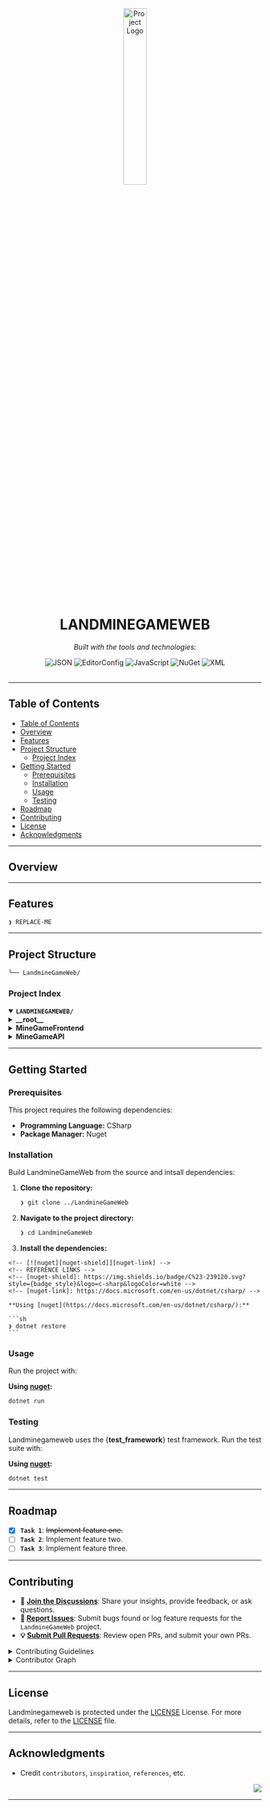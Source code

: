 <div id="top">

<!-- HEADER STYLE: CLASSIC -->
<div align="center">

<img src="LLM" width="30%" style="position: relative; top: 0; right: 0;" alt="Project Logo"/>

# LANDMINEGAMEWEB

<em></em>

<!-- BADGES -->
<!-- local repository, no metadata badges. -->

<em>Built with the tools and technologies:</em>

<img src="https://img.shields.io/badge/JSON-000000.svg?style=default&logo=JSON&logoColor=white" alt="JSON">
<img src="https://img.shields.io/badge/EditorConfig-FEFEFE.svg?style=default&logo=EditorConfig&logoColor=black" alt="EditorConfig">
<img src="https://img.shields.io/badge/JavaScript-F7DF1E.svg?style=default&logo=JavaScript&logoColor=black" alt="JavaScript">
<img src="https://img.shields.io/badge/NuGet-004880.svg?style=default&logo=NuGet&logoColor=white" alt="NuGet">
<img src="https://img.shields.io/badge/XML-005FAD.svg?style=default&logo=XML&logoColor=white" alt="XML">

</div>
<br>

---

## Table of Contents

- [Table of Contents](#table-of-contents)
- [Overview](#overview)
- [Features](#features)
- [Project Structure](#project-structure)
    - [Project Index](#project-index)
- [Getting Started](#getting-started)
    - [Prerequisites](#prerequisites)
    - [Installation](#installation)
    - [Usage](#usage)
    - [Testing](#testing)
- [Roadmap](#roadmap)
- [Contributing](#contributing)
- [License](#license)
- [Acknowledgments](#acknowledgments)

---

## Overview



---

## Features

<code>❯ REPLACE-ME</code>

---

## Project Structure

```sh
└── LandmineGameWeb/
```

### Project Index

<details open>
	<summary><b><code>LANDMINEGAMEWEB/</code></b></summary>
	<!-- __root__ Submodule -->
	<details>
		<summary><b>__root__</b></summary>
		<blockquote>
			<div class='directory-path' style='padding: 8px 0; color: #666;'>
				<code><b>⦿ __root__</b></code>
			<table style='width: 100%; border-collapse: collapse;'>
			<thead>
				<tr style='background-color: #f8f9fa;'>
					<th style='width: 30%; text-align: left; padding: 8px;'>File Name</th>
					<th style='text-align: left; padding: 8px;'>Summary</th>
				</tr>
			</thead>
				<tr style='border-bottom: 1px solid #eee;'>
					<td style='padding: 8px;'><b><a href='/home/runner/work/readmeai-runner-api/readmeai-runner-api/LandmineGameWeb/blob/master/LICENSE.txt'>LICENSE.txt</a></b></td>
					<td style='padding: 8px;'>Code>❯ REPLACE-ME</code></td>
				</tr>
			</table>
		</blockquote>
	</details>
	<!-- MineGameFrontend Submodule -->
	<details>
		<summary><b>MineGameFrontend</b></summary>
		<blockquote>
			<div class='directory-path' style='padding: 8px 0; color: #666;'>
				<code><b>⦿ MineGameFrontend</b></code>
			<table style='width: 100%; border-collapse: collapse;'>
			<thead>
				<tr style='background-color: #f8f9fa;'>
					<th style='width: 30%; text-align: left; padding: 8px;'>File Name</th>
					<th style='text-align: left; padding: 8px;'>Summary</th>
				</tr>
			</thead>
				<tr style='border-bottom: 1px solid #eee;'>
					<td style='padding: 8px;'><b><a href='/home/runner/work/readmeai-runner-api/readmeai-runner-api/LandmineGameWeb/blob/master/MineGameFrontend/boardDisplay.js'>boardDisplay.js</a></b></td>
					<td style='padding: 8px;'>Code>❯ REPLACE-ME</code></td>
				</tr>
				<tr style='border-bottom: 1px solid #eee;'>
					<td style='padding: 8px;'><b><a href='/home/runner/work/readmeai-runner-api/readmeai-runner-api/LandmineGameWeb/blob/master/MineGameFrontend/landmineGame.js'>landmineGame.js</a></b></td>
					<td style='padding: 8px;'>Code>❯ REPLACE-ME</code></td>
				</tr>
				<tr style='border-bottom: 1px solid #eee;'>
					<td style='padding: 8px;'><b><a href='/home/runner/work/readmeai-runner-api/readmeai-runner-api/LandmineGameWeb/blob/master/MineGameFrontend/landmineGameWebpage.html'>landmineGameWebpage.html</a></b></td>
					<td style='padding: 8px;'>Code>❯ REPLACE-ME</code></td>
				</tr>
			</table>
		</blockquote>
	</details>
	<!-- MineGameAPI Submodule -->
	<details>
		<summary><b>MineGameAPI</b></summary>
		<blockquote>
			<div class='directory-path' style='padding: 8px 0; color: #666;'>
				<code><b>⦿ MineGameAPI</b></code>
			<table style='width: 100%; border-collapse: collapse;'>
			<thead>
				<tr style='background-color: #f8f9fa;'>
					<th style='width: 30%; text-align: left; padding: 8px;'>File Name</th>
					<th style='text-align: left; padding: 8px;'>Summary</th>
				</tr>
			</thead>
				<tr style='border-bottom: 1px solid #eee;'>
					<td style='padding: 8px;'><b><a href='/home/runner/work/readmeai-runner-api/readmeai-runner-api/LandmineGameWeb/blob/master/MineGameAPI/MineGameAPI.sln'>MineGameAPI.sln</a></b></td>
					<td style='padding: 8px;'>Code>❯ REPLACE-ME</code></td>
				</tr>
			</table>
			<!-- Test Submodule -->
			<details>
				<summary><b>Test</b></summary>
				<blockquote>
					<div class='directory-path' style='padding: 8px 0; color: #666;'>
						<code><b>⦿ MineGameAPI.Test</b></code>
					<table style='width: 100%; border-collapse: collapse;'>
					<thead>
						<tr style='background-color: #f8f9fa;'>
							<th style='width: 30%; text-align: left; padding: 8px;'>File Name</th>
							<th style='text-align: left; padding: 8px;'>Summary</th>
						</tr>
					</thead>
						<tr style='border-bottom: 1px solid #eee;'>
							<td style='padding: 8px;'><b><a href='/home/runner/work/readmeai-runner-api/readmeai-runner-api/LandmineGameWeb/blob/master/MineGameAPI/Test/RandomGeneratorTests.cs'>RandomGeneratorTests.cs</a></b></td>
							<td style='padding: 8px;'>Code>❯ REPLACE-ME</code></td>
						</tr>
						<tr style='border-bottom: 1px solid #eee;'>
							<td style='padding: 8px;'><b><a href='/home/runner/work/readmeai-runner-api/readmeai-runner-api/LandmineGameWeb/blob/master/MineGameAPI/Test/BoardTests.cs'>BoardTests.cs</a></b></td>
							<td style='padding: 8px;'>Code>❯ REPLACE-ME</code></td>
						</tr>
						<tr style='border-bottom: 1px solid #eee;'>
							<td style='padding: 8px;'><b><a href='/home/runner/work/readmeai-runner-api/readmeai-runner-api/LandmineGameWeb/blob/master/MineGameAPI/Test/GlobalUsings.cs'>GlobalUsings.cs</a></b></td>
							<td style='padding: 8px;'>Code>❯ REPLACE-ME</code></td>
						</tr>
						<tr style='border-bottom: 1px solid #eee;'>
							<td style='padding: 8px;'><b><a href='/home/runner/work/readmeai-runner-api/readmeai-runner-api/LandmineGameWeb/blob/master/MineGameAPI/Test/Test.csproj'>Test.csproj</a></b></td>
							<td style='padding: 8px;'>Code>❯ REPLACE-ME</code></td>
						</tr>
						<tr style='border-bottom: 1px solid #eee;'>
							<td style='padding: 8px;'><b><a href='/home/runner/work/readmeai-runner-api/readmeai-runner-api/LandmineGameWeb/blob/master/MineGameAPI/Test/PlayerTests.cs'>PlayerTests.cs</a></b></td>
							<td style='padding: 8px;'>Code>❯ REPLACE-ME</code></td>
						</tr>
						<tr style='border-bottom: 1px solid #eee;'>
							<td style='padding: 8px;'><b><a href='/home/runner/work/readmeai-runner-api/readmeai-runner-api/LandmineGameWeb/blob/master/MineGameAPI/Test/LandmineGameTests.cs'>LandmineGameTests.cs</a></b></td>
							<td style='padding: 8px;'>Code>❯ REPLACE-ME</code></td>
						</tr>
					</table>
					<!-- Source Submodule -->
					<details>
						<summary><b>Source</b></summary>
						<blockquote>
							<div class='directory-path' style='padding: 8px 0; color: #666;'>
								<code><b>⦿ MineGameAPI.Test.Source</b></code>
							<table style='width: 100%; border-collapse: collapse;'>
							<thead>
								<tr style='background-color: #f8f9fa;'>
									<th style='width: 30%; text-align: left; padding: 8px;'>File Name</th>
									<th style='text-align: left; padding: 8px;'>Summary</th>
								</tr>
							</thead>
								<tr style='border-bottom: 1px solid #eee;'>
									<td style='padding: 8px;'><b><a href='/home/runner/work/readmeai-runner-api/readmeai-runner-api/LandmineGameWeb/blob/master/MineGameAPI/Test/Source/LandmineGame.cs'>LandmineGame.cs</a></b></td>
									<td style='padding: 8px;'>Code>❯ REPLACE-ME</code></td>
								</tr>
								<tr style='border-bottom: 1px solid #eee;'>
									<td style='padding: 8px;'><b><a href='/home/runner/work/readmeai-runner-api/readmeai-runner-api/LandmineGameWeb/blob/master/MineGameAPI/Test/Source/Board.cs'>Board.cs</a></b></td>
									<td style='padding: 8px;'>Code>❯ REPLACE-ME</code></td>
								</tr>
								<tr style='border-bottom: 1px solid #eee;'>
									<td style='padding: 8px;'><b><a href='/home/runner/work/readmeai-runner-api/readmeai-runner-api/LandmineGameWeb/blob/master/MineGameAPI/Test/Source/Player.cs'>Player.cs</a></b></td>
									<td style='padding: 8px;'>Code>❯ REPLACE-ME</code></td>
								</tr>
								<tr style='border-bottom: 1px solid #eee;'>
									<td style='padding: 8px;'><b><a href='/home/runner/work/readmeai-runner-api/readmeai-runner-api/LandmineGameWeb/blob/master/MineGameAPI/Test/Source/RandomGenerator.cs'>RandomGenerator.cs</a></b></td>
									<td style='padding: 8px;'>Code>❯ REPLACE-ME</code></td>
								</tr>
							</table>
						</blockquote>
					</details>
					<!-- obj Submodule -->
					<details>
						<summary><b>obj</b></summary>
						<blockquote>
							<div class='directory-path' style='padding: 8px 0; color: #666;'>
								<code><b>⦿ MineGameAPI.Test.obj</b></code>
							<table style='width: 100%; border-collapse: collapse;'>
							<thead>
								<tr style='background-color: #f8f9fa;'>
									<th style='width: 30%; text-align: left; padding: 8px;'>File Name</th>
									<th style='text-align: left; padding: 8px;'>Summary</th>
								</tr>
							</thead>
								<tr style='border-bottom: 1px solid #eee;'>
									<td style='padding: 8px;'><b><a href='/home/runner/work/readmeai-runner-api/readmeai-runner-api/LandmineGameWeb/blob/master/MineGameAPI/Test/obj/Test.csproj.nuget.g.targets'>Test.csproj.nuget.g.targets</a></b></td>
									<td style='padding: 8px;'>Code>❯ REPLACE-ME</code></td>
								</tr>
								<tr style='border-bottom: 1px solid #eee;'>
									<td style='padding: 8px;'><b><a href='/home/runner/work/readmeai-runner-api/readmeai-runner-api/LandmineGameWeb/blob/master/MineGameAPI/Test/obj/Testing.csproj.nuget.g.targets'>Testing.csproj.nuget.g.targets</a></b></td>
									<td style='padding: 8px;'>Code>❯ REPLACE-ME</code></td>
								</tr>
								<tr style='border-bottom: 1px solid #eee;'>
									<td style='padding: 8px;'><b><a href='/home/runner/work/readmeai-runner-api/readmeai-runner-api/LandmineGameWeb/blob/master/MineGameAPI/Test/obj/project.assets.json'>project.assets.json</a></b></td>
									<td style='padding: 8px;'>Code>❯ REPLACE-ME</code></td>
								</tr>
								<tr style='border-bottom: 1px solid #eee;'>
									<td style='padding: 8px;'><b><a href='/home/runner/work/readmeai-runner-api/readmeai-runner-api/LandmineGameWeb/blob/master/MineGameAPI/Test/obj/Testing.csproj.nuget.g.props'>Testing.csproj.nuget.g.props</a></b></td>
									<td style='padding: 8px;'>Code>❯ REPLACE-ME</code></td>
								</tr>
								<tr style='border-bottom: 1px solid #eee;'>
									<td style='padding: 8px;'><b><a href='/home/runner/work/readmeai-runner-api/readmeai-runner-api/LandmineGameWeb/blob/master/MineGameAPI/Test/obj/Testing.csproj.nuget.dgspec.json'>Testing.csproj.nuget.dgspec.json</a></b></td>
									<td style='padding: 8px;'>Code>❯ REPLACE-ME</code></td>
								</tr>
								<tr style='border-bottom: 1px solid #eee;'>
									<td style='padding: 8px;'><b><a href='/home/runner/work/readmeai-runner-api/readmeai-runner-api/LandmineGameWeb/blob/master/MineGameAPI/Test/obj/Test.csproj.nuget.dgspec.json'>Test.csproj.nuget.dgspec.json</a></b></td>
									<td style='padding: 8px;'>Code>❯ REPLACE-ME</code></td>
								</tr>
								<tr style='border-bottom: 1px solid #eee;'>
									<td style='padding: 8px;'><b><a href='/home/runner/work/readmeai-runner-api/readmeai-runner-api/LandmineGameWeb/blob/master/MineGameAPI/Test/obj/Test.csproj.nuget.g.props'>Test.csproj.nuget.g.props</a></b></td>
									<td style='padding: 8px;'>Code>❯ REPLACE-ME</code></td>
								</tr>
							</table>
							<!-- Debug Submodule -->
							<details>
								<summary><b>Debug</b></summary>
								<blockquote>
									<div class='directory-path' style='padding: 8px 0; color: #666;'>
										<code><b>⦿ MineGameAPI.Test.obj.Debug</b></code>
									<!-- net8.0 Submodule -->
									<details>
										<summary><b>net8.0</b></summary>
										<blockquote>
											<div class='directory-path' style='padding: 8px 0; color: #666;'>
												<code><b>⦿ MineGameAPI.Test.obj.Debug.net8.0</b></code>
											<table style='width: 100%; border-collapse: collapse;'>
											<thead>
												<tr style='background-color: #f8f9fa;'>
													<th style='width: 30%; text-align: left; padding: 8px;'>File Name</th>
													<th style='text-align: left; padding: 8px;'>Summary</th>
												</tr>
											</thead>
												<tr style='border-bottom: 1px solid #eee;'>
													<td style='padding: 8px;'><b><a href='/home/runner/work/readmeai-runner-api/readmeai-runner-api/LandmineGameWeb/blob/master/MineGameAPI/Test/obj/Debug/net8.0/Testing.GlobalUsings.g.cs'>Testing.GlobalUsings.g.cs</a></b></td>
													<td style='padding: 8px;'>Code>❯ REPLACE-ME</code></td>
												</tr>
												<tr style='border-bottom: 1px solid #eee;'>
													<td style='padding: 8px;'><b><a href='/home/runner/work/readmeai-runner-api/readmeai-runner-api/LandmineGameWeb/blob/master/MineGameAPI/Test/obj/Debug/net8.0/Testing.csproj.FileListAbsolute.txt'>Testing.csproj.FileListAbsolute.txt</a></b></td>
													<td style='padding: 8px;'>Code>❯ REPLACE-ME</code></td>
												</tr>
												<tr style='border-bottom: 1px solid #eee;'>
													<td style='padding: 8px;'><b><a href='/home/runner/work/readmeai-runner-api/readmeai-runner-api/LandmineGameWeb/blob/master/MineGameAPI/Test/obj/Debug/net8.0/Testing.csproj.CopyComplete'>Testing.csproj.CopyComplete</a></b></td>
													<td style='padding: 8px;'>Code>❯ REPLACE-ME</code></td>
												</tr>
												<tr style='border-bottom: 1px solid #eee;'>
													<td style='padding: 8px;'><b><a href='/home/runner/work/readmeai-runner-api/readmeai-runner-api/LandmineGameWeb/blob/master/MineGameAPI/Test/obj/Debug/net8.0/Testing.csproj.BuildWithSkipAnalyzers'>Testing.csproj.BuildWithSkipAnalyzers</a></b></td>
													<td style='padding: 8px;'>Code>❯ REPLACE-ME</code></td>
												</tr>
												<tr style='border-bottom: 1px solid #eee;'>
													<td style='padding: 8px;'><b><a href='/home/runner/work/readmeai-runner-api/readmeai-runner-api/LandmineGameWeb/blob/master/MineGameAPI/Test/obj/Debug/net8.0/Test.AssemblyInfo.cs'>Test.AssemblyInfo.cs</a></b></td>
													<td style='padding: 8px;'>Code>❯ REPLACE-ME</code></td>
												</tr>
												<tr style='border-bottom: 1px solid #eee;'>
													<td style='padding: 8px;'><b><a href='/home/runner/work/readmeai-runner-api/readmeai-runner-api/LandmineGameWeb/blob/master/MineGameAPI/Test/obj/Debug/net8.0/Testing.AssemblyInfo.cs'>Testing.AssemblyInfo.cs</a></b></td>
													<td style='padding: 8px;'>Code>❯ REPLACE-ME</code></td>
												</tr>
												<tr style='border-bottom: 1px solid #eee;'>
													<td style='padding: 8px;'><b><a href='/home/runner/work/readmeai-runner-api/readmeai-runner-api/LandmineGameWeb/blob/master/MineGameAPI/Test/obj/Debug/net8.0/Test.csproj.FileListAbsolute.txt'>Test.csproj.FileListAbsolute.txt</a></b></td>
													<td style='padding: 8px;'>Code>❯ REPLACE-ME</code></td>
												</tr>
												<tr style='border-bottom: 1px solid #eee;'>
													<td style='padding: 8px;'><b><a href='/home/runner/work/readmeai-runner-api/readmeai-runner-api/LandmineGameWeb/blob/master/MineGameAPI/Test/obj/Debug/net8.0/Test.csproj.CopyComplete'>Test.csproj.CopyComplete</a></b></td>
													<td style='padding: 8px;'>Code>❯ REPLACE-ME</code></td>
												</tr>
												<tr style='border-bottom: 1px solid #eee;'>
													<td style='padding: 8px;'><b><a href='/home/runner/work/readmeai-runner-api/readmeai-runner-api/LandmineGameWeb/blob/master/MineGameAPI/Test/obj/Debug/net8.0/Test.GlobalUsings.g.cs'>Test.GlobalUsings.g.cs</a></b></td>
													<td style='padding: 8px;'>Code>❯ REPLACE-ME</code></td>
												</tr>
												<tr style='border-bottom: 1px solid #eee;'>
													<td style='padding: 8px;'><b><a href='/home/runner/work/readmeai-runner-api/readmeai-runner-api/LandmineGameWeb/blob/master/MineGameAPI/Test/obj/Debug/net8.0/Testing.pdb'>Testing.pdb</a></b></td>
													<td style='padding: 8px;'>Code>❯ REPLACE-ME</code></td>
												</tr>
												<tr style='border-bottom: 1px solid #eee;'>
													<td style='padding: 8px;'><b><a href='/home/runner/work/readmeai-runner-api/readmeai-runner-api/LandmineGameWeb/blob/master/MineGameAPI/Test/obj/Debug/net8.0/Test.csproj.BuildWithSkipAnalyzers'>Test.csproj.BuildWithSkipAnalyzers</a></b></td>
													<td style='padding: 8px;'>Code>❯ REPLACE-ME</code></td>
												</tr>
												<tr style='border-bottom: 1px solid #eee;'>
													<td style='padding: 8px;'><b><a href='/home/runner/work/readmeai-runner-api/readmeai-runner-api/LandmineGameWeb/blob/master/MineGameAPI/Test/obj/Debug/net8.0/Test.GeneratedMSBuildEditorConfig.editorconfig'>Test.GeneratedMSBuildEditorConfig.editorconfig</a></b></td>
													<td style='padding: 8px;'>Code>❯ REPLACE-ME</code></td>
												</tr>
												<tr style='border-bottom: 1px solid #eee;'>
													<td style='padding: 8px;'><b><a href='/home/runner/work/readmeai-runner-api/readmeai-runner-api/LandmineGameWeb/blob/master/MineGameAPI/Test/obj/Debug/net8.0/.NETCoreApp,Version=v8.0.AssemblyAttributes.cs'>.NETCoreApp,Version=v8.0.AssemblyAttributes.cs</a></b></td>
													<td style='padding: 8px;'>Code>❯ REPLACE-ME</code></td>
												</tr>
												<tr style='border-bottom: 1px solid #eee;'>
													<td style='padding: 8px;'><b><a href='/home/runner/work/readmeai-runner-api/readmeai-runner-api/LandmineGameWeb/blob/master/MineGameAPI/Test/obj/Debug/net8.0/Test.pdb'>Test.pdb</a></b></td>
													<td style='padding: 8px;'>Code>❯ REPLACE-ME</code></td>
												</tr>
												<tr style='border-bottom: 1px solid #eee;'>
													<td style='padding: 8px;'><b><a href='/home/runner/work/readmeai-runner-api/readmeai-runner-api/LandmineGameWeb/blob/master/MineGameAPI/Test/obj/Debug/net8.0/Testing.GeneratedMSBuildEditorConfig.editorconfig'>Testing.GeneratedMSBuildEditorConfig.editorconfig</a></b></td>
													<td style='padding: 8px;'>Code>❯ REPLACE-ME</code></td>
												</tr>
											</table>
										</blockquote>
									</details>
								</blockquote>
							</details>
						</blockquote>
					</details>
					<!-- bin Submodule -->
					<details>
						<summary><b>bin</b></summary>
						<blockquote>
							<div class='directory-path' style='padding: 8px 0; color: #666;'>
								<code><b>⦿ MineGameAPI.Test.bin</b></code>
							<!-- Debug Submodule -->
							<details>
								<summary><b>Debug</b></summary>
								<blockquote>
									<div class='directory-path' style='padding: 8px 0; color: #666;'>
										<code><b>⦿ MineGameAPI.Test.bin.Debug</b></code>
									<!-- net8.0 Submodule -->
									<details>
										<summary><b>net8.0</b></summary>
										<blockquote>
											<div class='directory-path' style='padding: 8px 0; color: #666;'>
												<code><b>⦿ MineGameAPI.Test.bin.Debug.net8.0</b></code>
											<table style='width: 100%; border-collapse: collapse;'>
											<thead>
												<tr style='background-color: #f8f9fa;'>
													<th style='width: 30%; text-align: left; padding: 8px;'>File Name</th>
													<th style='text-align: left; padding: 8px;'>Summary</th>
												</tr>
											</thead>
												<tr style='border-bottom: 1px solid #eee;'>
													<td style='padding: 8px;'><b><a href='/home/runner/work/readmeai-runner-api/readmeai-runner-api/LandmineGameWeb/blob/master/MineGameAPI/Test/bin/Debug/net8.0/Testing.deps.json'>Testing.deps.json</a></b></td>
													<td style='padding: 8px;'>Code>❯ REPLACE-ME</code></td>
												</tr>
												<tr style='border-bottom: 1px solid #eee;'>
													<td style='padding: 8px;'><b><a href='/home/runner/work/readmeai-runner-api/readmeai-runner-api/LandmineGameWeb/blob/master/MineGameAPI/Test/bin/Debug/net8.0/Testing.runtimeconfig.json'>Testing.runtimeconfig.json</a></b></td>
													<td style='padding: 8px;'>Code>❯ REPLACE-ME</code></td>
												</tr>
												<tr style='border-bottom: 1px solid #eee;'>
													<td style='padding: 8px;'><b><a href='/home/runner/work/readmeai-runner-api/readmeai-runner-api/LandmineGameWeb/blob/master/MineGameAPI/Test/bin/Debug/net8.0/Testing.pdb'>Testing.pdb</a></b></td>
													<td style='padding: 8px;'>Code>❯ REPLACE-ME</code></td>
												</tr>
												<tr style='border-bottom: 1px solid #eee;'>
													<td style='padding: 8px;'><b><a href='/home/runner/work/readmeai-runner-api/readmeai-runner-api/LandmineGameWeb/blob/master/MineGameAPI/Test/bin/Debug/net8.0/Test.deps.json'>Test.deps.json</a></b></td>
													<td style='padding: 8px;'>Code>❯ REPLACE-ME</code></td>
												</tr>
												<tr style='border-bottom: 1px solid #eee;'>
													<td style='padding: 8px;'><b><a href='/home/runner/work/readmeai-runner-api/readmeai-runner-api/LandmineGameWeb/blob/master/MineGameAPI/Test/bin/Debug/net8.0/Test.runtimeconfig.json'>Test.runtimeconfig.json</a></b></td>
													<td style='padding: 8px;'>Code>❯ REPLACE-ME</code></td>
												</tr>
												<tr style='border-bottom: 1px solid #eee;'>
													<td style='padding: 8px;'><b><a href='/home/runner/work/readmeai-runner-api/readmeai-runner-api/LandmineGameWeb/blob/master/MineGameAPI/Test/bin/Debug/net8.0/Microsoft.VisualStudio.TestPlatform.TestFramework.Extensions.xml'>Microsoft.VisualStudio.TestPlatform.TestFramework.Extensions.xml</a></b></td>
													<td style='padding: 8px;'>Code>❯ REPLACE-ME</code></td>
												</tr>
												<tr style='border-bottom: 1px solid #eee;'>
													<td style='padding: 8px;'><b><a href='/home/runner/work/readmeai-runner-api/readmeai-runner-api/LandmineGameWeb/blob/master/MineGameAPI/Test/bin/Debug/net8.0/Test.pdb'>Test.pdb</a></b></td>
													<td style='padding: 8px;'>Code>❯ REPLACE-ME</code></td>
												</tr>
											</table>
										</blockquote>
									</details>
								</blockquote>
							</details>
						</blockquote>
					</details>
				</blockquote>
			</details>
			<!-- MineGameAPI Submodule -->
			<details>
				<summary><b>MineGameAPI</b></summary>
				<blockquote>
					<div class='directory-path' style='padding: 8px 0; color: #666;'>
						<code><b>⦿ MineGameAPI.MineGameAPI</b></code>
					<table style='width: 100%; border-collapse: collapse;'>
					<thead>
						<tr style='background-color: #f8f9fa;'>
							<th style='width: 30%; text-align: left; padding: 8px;'>File Name</th>
							<th style='text-align: left; padding: 8px;'>Summary</th>
						</tr>
					</thead>
						<tr style='border-bottom: 1px solid #eee;'>
							<td style='padding: 8px;'><b><a href='/home/runner/work/readmeai-runner-api/readmeai-runner-api/LandmineGameWeb/blob/master/MineGameAPI/MineGameAPI/appsettings.Development.json'>appsettings.Development.json</a></b></td>
							<td style='padding: 8px;'>Code>❯ REPLACE-ME</code></td>
						</tr>
						<tr style='border-bottom: 1px solid #eee;'>
							<td style='padding: 8px;'><b><a href='/home/runner/work/readmeai-runner-api/readmeai-runner-api/LandmineGameWeb/blob/master/MineGameAPI/MineGameAPI/MineGameAPI.csproj'>MineGameAPI.csproj</a></b></td>
							<td style='padding: 8px;'>Code>❯ REPLACE-ME</code></td>
						</tr>
						<tr style='border-bottom: 1px solid #eee;'>
							<td style='padding: 8px;'><b><a href='/home/runner/work/readmeai-runner-api/readmeai-runner-api/LandmineGameWeb/blob/master/MineGameAPI/MineGameAPI/appsettings.json'>appsettings.json</a></b></td>
							<td style='padding: 8px;'>Code>❯ REPLACE-ME</code></td>
						</tr>
						<tr style='border-bottom: 1px solid #eee;'>
							<td style='padding: 8px;'><b><a href='/home/runner/work/readmeai-runner-api/readmeai-runner-api/LandmineGameWeb/blob/master/MineGameAPI/MineGameAPI/Program.cs'>Program.cs</a></b></td>
							<td style='padding: 8px;'>Code>❯ REPLACE-ME</code></td>
						</tr>
						<tr style='border-bottom: 1px solid #eee;'>
							<td style='padding: 8px;'><b><a href='/home/runner/work/readmeai-runner-api/readmeai-runner-api/LandmineGameWeb/blob/master/MineGameAPI/MineGameAPI/MineGameAPI.csproj.user'>MineGameAPI.csproj.user</a></b></td>
							<td style='padding: 8px;'>Code>❯ REPLACE-ME</code></td>
						</tr>
					</table>
					<!-- obj Submodule -->
					<details>
						<summary><b>obj</b></summary>
						<blockquote>
							<div class='directory-path' style='padding: 8px 0; color: #666;'>
								<code><b>⦿ MineGameAPI.MineGameAPI.obj</b></code>
							<table style='width: 100%; border-collapse: collapse;'>
							<thead>
								<tr style='background-color: #f8f9fa;'>
									<th style='width: 30%; text-align: left; padding: 8px;'>File Name</th>
									<th style='text-align: left; padding: 8px;'>Summary</th>
								</tr>
							</thead>
								<tr style='border-bottom: 1px solid #eee;'>
									<td style='padding: 8px;'><b><a href='/home/runner/work/readmeai-runner-api/readmeai-runner-api/LandmineGameWeb/blob/master/MineGameAPI/MineGameAPI/obj/project.assets.json'>project.assets.json</a></b></td>
									<td style='padding: 8px;'>Code>❯ REPLACE-ME</code></td>
								</tr>
								<tr style='border-bottom: 1px solid #eee;'>
									<td style='padding: 8px;'><b><a href='/home/runner/work/readmeai-runner-api/readmeai-runner-api/LandmineGameWeb/blob/master/MineGameAPI/MineGameAPI/obj/MineGameAPI.csproj.nuget.g.targets'>MineGameAPI.csproj.nuget.g.targets</a></b></td>
									<td style='padding: 8px;'>Code>❯ REPLACE-ME</code></td>
								</tr>
								<tr style='border-bottom: 1px solid #eee;'>
									<td style='padding: 8px;'><b><a href='/home/runner/work/readmeai-runner-api/readmeai-runner-api/LandmineGameWeb/blob/master/MineGameAPI/MineGameAPI/obj/MineGameAPI.csproj.nuget.g.props'>MineGameAPI.csproj.nuget.g.props</a></b></td>
									<td style='padding: 8px;'>Code>❯ REPLACE-ME</code></td>
								</tr>
								<tr style='border-bottom: 1px solid #eee;'>
									<td style='padding: 8px;'><b><a href='/home/runner/work/readmeai-runner-api/readmeai-runner-api/LandmineGameWeb/blob/master/MineGameAPI/MineGameAPI/obj/MineGameAPI.csproj.nuget.dgspec.json'>MineGameAPI.csproj.nuget.dgspec.json</a></b></td>
									<td style='padding: 8px;'>Code>❯ REPLACE-ME</code></td>
								</tr>
							</table>
							<!-- Debug Submodule -->
							<details>
								<summary><b>Debug</b></summary>
								<blockquote>
									<div class='directory-path' style='padding: 8px 0; color: #666;'>
										<code><b>⦿ MineGameAPI.MineGameAPI.obj.Debug</b></code>
									<!-- net8.0 Submodule -->
									<details>
										<summary><b>net8.0</b></summary>
										<blockquote>
											<div class='directory-path' style='padding: 8px 0; color: #666;'>
												<code><b>⦿ MineGameAPI.MineGameAPI.obj.Debug.net8.0</b></code>
											<table style='width: 100%; border-collapse: collapse;'>
											<thead>
												<tr style='background-color: #f8f9fa;'>
													<th style='width: 30%; text-align: left; padding: 8px;'>File Name</th>
													<th style='text-align: left; padding: 8px;'>Summary</th>
												</tr>
											</thead>
												<tr style='border-bottom: 1px solid #eee;'>
													<td style='padding: 8px;'><b><a href='/home/runner/work/readmeai-runner-api/readmeai-runner-api/LandmineGameWeb/blob/master/MineGameAPI/MineGameAPI/obj/Debug/net8.0/MineGameAPI.GeneratedMSBuildEditorConfig.editorconfig'>MineGameAPI.GeneratedMSBuildEditorConfig.editorconfig</a></b></td>
													<td style='padding: 8px;'>Code>❯ REPLACE-ME</code></td>
												</tr>
												<tr style='border-bottom: 1px solid #eee;'>
													<td style='padding: 8px;'><b><a href='/home/runner/work/readmeai-runner-api/readmeai-runner-api/LandmineGameWeb/blob/master/MineGameAPI/MineGameAPI/obj/Debug/net8.0/MineGameAPI.pdb'>MineGameAPI.pdb</a></b></td>
													<td style='padding: 8px;'>Code>❯ REPLACE-ME</code></td>
												</tr>
												<tr style='border-bottom: 1px solid #eee;'>
													<td style='padding: 8px;'><b><a href='/home/runner/work/readmeai-runner-api/readmeai-runner-api/LandmineGameWeb/blob/master/MineGameAPI/MineGameAPI/obj/Debug/net8.0/MineGameAPI.csproj.CopyComplete'>MineGameAPI.csproj.CopyComplete</a></b></td>
													<td style='padding: 8px;'>Code>❯ REPLACE-ME</code></td>
												</tr>
												<tr style='border-bottom: 1px solid #eee;'>
													<td style='padding: 8px;'><b><a href='/home/runner/work/readmeai-runner-api/readmeai-runner-api/LandmineGameWeb/blob/master/MineGameAPI/MineGameAPI/obj/Debug/net8.0/MineGameAPI.csproj.FileListAbsolute.txt'>MineGameAPI.csproj.FileListAbsolute.txt</a></b></td>
													<td style='padding: 8px;'>Code>❯ REPLACE-ME</code></td>
												</tr>
												<tr style='border-bottom: 1px solid #eee;'>
													<td style='padding: 8px;'><b><a href='/home/runner/work/readmeai-runner-api/readmeai-runner-api/LandmineGameWeb/blob/master/MineGameAPI/MineGameAPI/obj/Debug/net8.0/MineGameAPI.AssemblyInfo.cs'>MineGameAPI.AssemblyInfo.cs</a></b></td>
													<td style='padding: 8px;'>Code>❯ REPLACE-ME</code></td>
												</tr>
												<tr style='border-bottom: 1px solid #eee;'>
													<td style='padding: 8px;'><b><a href='/home/runner/work/readmeai-runner-api/readmeai-runner-api/LandmineGameWeb/blob/master/MineGameAPI/MineGameAPI/obj/Debug/net8.0/MineGameAPI.MvcApplicationPartsAssemblyInfo.cs'>MineGameAPI.MvcApplicationPartsAssemblyInfo.cs</a></b></td>
													<td style='padding: 8px;'>Code>❯ REPLACE-ME</code></td>
												</tr>
												<tr style='border-bottom: 1px solid #eee;'>
													<td style='padding: 8px;'><b><a href='/home/runner/work/readmeai-runner-api/readmeai-runner-api/LandmineGameWeb/blob/master/MineGameAPI/MineGameAPI/obj/Debug/net8.0/MineGameAPI.GlobalUsings.g.cs'>MineGameAPI.GlobalUsings.g.cs</a></b></td>
													<td style='padding: 8px;'>Code>❯ REPLACE-ME</code></td>
												</tr>
												<tr style='border-bottom: 1px solid #eee;'>
													<td style='padding: 8px;'><b><a href='/home/runner/work/readmeai-runner-api/readmeai-runner-api/LandmineGameWeb/blob/master/MineGameAPI/MineGameAPI/obj/Debug/net8.0/staticwebassets.build.json'>staticwebassets.build.json</a></b></td>
													<td style='padding: 8px;'>Code>❯ REPLACE-ME</code></td>
												</tr>
												<tr style='border-bottom: 1px solid #eee;'>
													<td style='padding: 8px;'><b><a href='/home/runner/work/readmeai-runner-api/readmeai-runner-api/LandmineGameWeb/blob/master/MineGameAPI/MineGameAPI/obj/Debug/net8.0/.NETCoreApp,Version=v8.0.AssemblyAttributes.cs'>.NETCoreApp,Version=v8.0.AssemblyAttributes.cs</a></b></td>
													<td style='padding: 8px;'>Code>❯ REPLACE-ME</code></td>
												</tr>
												<tr style='border-bottom: 1px solid #eee;'>
													<td style='padding: 8px;'><b><a href='/home/runner/work/readmeai-runner-api/readmeai-runner-api/LandmineGameWeb/blob/master/MineGameAPI/MineGameAPI/obj/Debug/net8.0/MineGameAPI.csproj.BuildWithSkipAnalyzers'>MineGameAPI.csproj.BuildWithSkipAnalyzers</a></b></td>
													<td style='padding: 8px;'>Code>❯ REPLACE-ME</code></td>
												</tr>
											</table>
											<!-- staticwebassets Submodule -->
											<details>
												<summary><b>staticwebassets</b></summary>
												<blockquote>
													<div class='directory-path' style='padding: 8px 0; color: #666;'>
														<code><b>⦿ MineGameAPI.MineGameAPI.obj.Debug.net8.0.staticwebassets</b></code>
													<table style='width: 100%; border-collapse: collapse;'>
													<thead>
														<tr style='background-color: #f8f9fa;'>
															<th style='width: 30%; text-align: left; padding: 8px;'>File Name</th>
															<th style='text-align: left; padding: 8px;'>Summary</th>
														</tr>
													</thead>
														<tr style='border-bottom: 1px solid #eee;'>
															<td style='padding: 8px;'><b><a href='/home/runner/work/readmeai-runner-api/readmeai-runner-api/LandmineGameWeb/blob/master/MineGameAPI/MineGameAPI/obj/Debug/net8.0/staticwebassets/msbuild.build.MineGameAPI.props'>msbuild.build.MineGameAPI.props</a></b></td>
															<td style='padding: 8px;'>Code>❯ REPLACE-ME</code></td>
														</tr>
														<tr style='border-bottom: 1px solid #eee;'>
															<td style='padding: 8px;'><b><a href='/home/runner/work/readmeai-runner-api/readmeai-runner-api/LandmineGameWeb/blob/master/MineGameAPI/MineGameAPI/obj/Debug/net8.0/staticwebassets/msbuild.buildTransitive.MineGameAPI.props'>msbuild.buildTransitive.MineGameAPI.props</a></b></td>
															<td style='padding: 8px;'>Code>❯ REPLACE-ME</code></td>
														</tr>
														<tr style='border-bottom: 1px solid #eee;'>
															<td style='padding: 8px;'><b><a href='/home/runner/work/readmeai-runner-api/readmeai-runner-api/LandmineGameWeb/blob/master/MineGameAPI/MineGameAPI/obj/Debug/net8.0/staticwebassets/msbuild.buildMultiTargeting.MineGameAPI.props'>msbuild.buildMultiTargeting.MineGameAPI.props</a></b></td>
															<td style='padding: 8px;'>Code>❯ REPLACE-ME</code></td>
														</tr>
													</table>
												</blockquote>
											</details>
										</blockquote>
									</details>
								</blockquote>
							</details>
						</blockquote>
					</details>
					<!-- Properties Submodule -->
					<details>
						<summary><b>Properties</b></summary>
						<blockquote>
							<div class='directory-path' style='padding: 8px 0; color: #666;'>
								<code><b>⦿ MineGameAPI.MineGameAPI.Properties</b></code>
							<table style='width: 100%; border-collapse: collapse;'>
							<thead>
								<tr style='background-color: #f8f9fa;'>
									<th style='width: 30%; text-align: left; padding: 8px;'>File Name</th>
									<th style='text-align: left; padding: 8px;'>Summary</th>
								</tr>
							</thead>
								<tr style='border-bottom: 1px solid #eee;'>
									<td style='padding: 8px;'><b><a href='/home/runner/work/readmeai-runner-api/readmeai-runner-api/LandmineGameWeb/blob/master/MineGameAPI/MineGameAPI/Properties/launchSettings.json'>launchSettings.json</a></b></td>
									<td style='padding: 8px;'>Code>❯ REPLACE-ME</code></td>
								</tr>
							</table>
						</blockquote>
					</details>
					<!-- Controllers Submodule -->
					<details>
						<summary><b>Controllers</b></summary>
						<blockquote>
							<div class='directory-path' style='padding: 8px 0; color: #666;'>
								<code><b>⦿ MineGameAPI.MineGameAPI.Controllers</b></code>
							<table style='width: 100%; border-collapse: collapse;'>
							<thead>
								<tr style='background-color: #f8f9fa;'>
									<th style='width: 30%; text-align: left; padding: 8px;'>File Name</th>
									<th style='text-align: left; padding: 8px;'>Summary</th>
								</tr>
							</thead>
								<tr style='border-bottom: 1px solid #eee;'>
									<td style='padding: 8px;'><b><a href='/home/runner/work/readmeai-runner-api/readmeai-runner-api/LandmineGameWeb/blob/master/MineGameAPI/MineGameAPI/Controllers/MineGameController.cs'>MineGameController.cs</a></b></td>
									<td style='padding: 8px;'>Code>❯ REPLACE-ME</code></td>
								</tr>
							</table>
						</blockquote>
					</details>
					<!-- bin Submodule -->
					<details>
						<summary><b>bin</b></summary>
						<blockquote>
							<div class='directory-path' style='padding: 8px 0; color: #666;'>
								<code><b>⦿ MineGameAPI.MineGameAPI.bin</b></code>
							<!-- Debug Submodule -->
							<details>
								<summary><b>Debug</b></summary>
								<blockquote>
									<div class='directory-path' style='padding: 8px 0; color: #666;'>
										<code><b>⦿ MineGameAPI.MineGameAPI.bin.Debug</b></code>
									<!-- net8.0 Submodule -->
									<details>
										<summary><b>net8.0</b></summary>
										<blockquote>
											<div class='directory-path' style='padding: 8px 0; color: #666;'>
												<code><b>⦿ MineGameAPI.MineGameAPI.bin.Debug.net8.0</b></code>
											<table style='width: 100%; border-collapse: collapse;'>
											<thead>
												<tr style='background-color: #f8f9fa;'>
													<th style='width: 30%; text-align: left; padding: 8px;'>File Name</th>
													<th style='text-align: left; padding: 8px;'>Summary</th>
												</tr>
											</thead>
												<tr style='border-bottom: 1px solid #eee;'>
													<td style='padding: 8px;'><b><a href='/home/runner/work/readmeai-runner-api/readmeai-runner-api/LandmineGameWeb/blob/master/MineGameAPI/MineGameAPI/bin/Debug/net8.0/MineGameAPI.pdb'>MineGameAPI.pdb</a></b></td>
													<td style='padding: 8px;'>Code>❯ REPLACE-ME</code></td>
												</tr>
												<tr style='border-bottom: 1px solid #eee;'>
													<td style='padding: 8px;'><b><a href='/home/runner/work/readmeai-runner-api/readmeai-runner-api/LandmineGameWeb/blob/master/MineGameAPI/MineGameAPI/bin/Debug/net8.0/MineGameAPI.runtimeconfig.json'>MineGameAPI.runtimeconfig.json</a></b></td>
													<td style='padding: 8px;'>Code>❯ REPLACE-ME</code></td>
												</tr>
												<tr style='border-bottom: 1px solid #eee;'>
													<td style='padding: 8px;'><b><a href='/home/runner/work/readmeai-runner-api/readmeai-runner-api/LandmineGameWeb/blob/master/MineGameAPI/MineGameAPI/bin/Debug/net8.0/appsettings.Development.json'>appsettings.Development.json</a></b></td>
													<td style='padding: 8px;'>Code>❯ REPLACE-ME</code></td>
												</tr>
												<tr style='border-bottom: 1px solid #eee;'>
													<td style='padding: 8px;'><b><a href='/home/runner/work/readmeai-runner-api/readmeai-runner-api/LandmineGameWeb/blob/master/MineGameAPI/MineGameAPI/bin/Debug/net8.0/MineGameAPI.deps.json'>MineGameAPI.deps.json</a></b></td>
													<td style='padding: 8px;'>Code>❯ REPLACE-ME</code></td>
												</tr>
												<tr style='border-bottom: 1px solid #eee;'>
													<td style='padding: 8px;'><b><a href='/home/runner/work/readmeai-runner-api/readmeai-runner-api/LandmineGameWeb/blob/master/MineGameAPI/MineGameAPI/bin/Debug/net8.0/Test.deps.json'>Test.deps.json</a></b></td>
													<td style='padding: 8px;'>Code>❯ REPLACE-ME</code></td>
												</tr>
												<tr style='border-bottom: 1px solid #eee;'>
													<td style='padding: 8px;'><b><a href='/home/runner/work/readmeai-runner-api/readmeai-runner-api/LandmineGameWeb/blob/master/MineGameAPI/MineGameAPI/bin/Debug/net8.0/Test.runtimeconfig.json'>Test.runtimeconfig.json</a></b></td>
													<td style='padding: 8px;'>Code>❯ REPLACE-ME</code></td>
												</tr>
												<tr style='border-bottom: 1px solid #eee;'>
													<td style='padding: 8px;'><b><a href='/home/runner/work/readmeai-runner-api/readmeai-runner-api/LandmineGameWeb/blob/master/MineGameAPI/MineGameAPI/bin/Debug/net8.0/appsettings.json'>appsettings.json</a></b></td>
													<td style='padding: 8px;'>Code>❯ REPLACE-ME</code></td>
												</tr>
												<tr style='border-bottom: 1px solid #eee;'>
													<td style='padding: 8px;'><b><a href='/home/runner/work/readmeai-runner-api/readmeai-runner-api/LandmineGameWeb/blob/master/MineGameAPI/MineGameAPI/bin/Debug/net8.0/Test.pdb'>Test.pdb</a></b></td>
													<td style='padding: 8px;'>Code>❯ REPLACE-ME</code></td>
												</tr>
											</table>
										</blockquote>
									</details>
								</blockquote>
							</details>
						</blockquote>
					</details>
				</blockquote>
			</details>
			<!-- .vs Submodule -->
			<details>
				<summary><b>.vs</b></summary>
				<blockquote>
					<div class='directory-path' style='padding: 8px 0; color: #666;'>
						<code><b>⦿ MineGameAPI..vs</b></code>
					<!-- ProjectEvaluation Submodule -->
					<details>
						<summary><b>ProjectEvaluation</b></summary>
						<blockquote>
							<div class='directory-path' style='padding: 8px 0; color: #666;'>
								<code><b>⦿ MineGameAPI..vs.ProjectEvaluation</b></code>
							<table style='width: 100%; border-collapse: collapse;'>
							<thead>
								<tr style='background-color: #f8f9fa;'>
									<th style='width: 30%; text-align: left; padding: 8px;'>File Name</th>
									<th style='text-align: left; padding: 8px;'>Summary</th>
								</tr>
							</thead>
								<tr style='border-bottom: 1px solid #eee;'>
									<td style='padding: 8px;'><b><a href='/home/runner/work/readmeai-runner-api/readmeai-runner-api/LandmineGameWeb/blob/master/MineGameAPI/.vs/ProjectEvaluation/minegameapi.projects.v7.bin'>minegameapi.projects.v7.bin</a></b></td>
									<td style='padding: 8px;'>Code>❯ REPLACE-ME</code></td>
								</tr>
								<tr style='border-bottom: 1px solid #eee;'>
									<td style='padding: 8px;'><b><a href='/home/runner/work/readmeai-runner-api/readmeai-runner-api/LandmineGameWeb/blob/master/MineGameAPI/.vs/ProjectEvaluation/minegameapi.metadata.v7.bin'>minegameapi.metadata.v7.bin</a></b></td>
									<td style='padding: 8px;'>Code>❯ REPLACE-ME</code></td>
								</tr>
							</table>
						</blockquote>
					</details>
					<!-- MineGameAPI Submodule -->
					<details>
						<summary><b>MineGameAPI</b></summary>
						<blockquote>
							<div class='directory-path' style='padding: 8px 0; color: #666;'>
								<code><b>⦿ MineGameAPI..vs.MineGameAPI</b></code>
							<!-- config Submodule -->
							<details>
								<summary><b>config</b></summary>
								<blockquote>
									<div class='directory-path' style='padding: 8px 0; color: #666;'>
										<code><b>⦿ MineGameAPI..vs.MineGameAPI.config</b></code>
									<table style='width: 100%; border-collapse: collapse;'>
									<thead>
										<tr style='background-color: #f8f9fa;'>
											<th style='width: 30%; text-align: left; padding: 8px;'>File Name</th>
											<th style='text-align: left; padding: 8px;'>Summary</th>
										</tr>
									</thead>
										<tr style='border-bottom: 1px solid #eee;'>
											<td style='padding: 8px;'><b><a href='/home/runner/work/readmeai-runner-api/readmeai-runner-api/LandmineGameWeb/blob/master/MineGameAPI/.vs/MineGameAPI/config/applicationhost.config'>applicationhost.config</a></b></td>
											<td style='padding: 8px;'>Code>❯ REPLACE-ME</code></td>
										</tr>
									</table>
								</blockquote>
							</details>
							<!-- v17 Submodule -->
							<details>
								<summary><b>v17</b></summary>
								<blockquote>
									<div class='directory-path' style='padding: 8px 0; color: #666;'>
										<code><b>⦿ MineGameAPI..vs.MineGameAPI.v17</b></code>
									<table style='width: 100%; border-collapse: collapse;'>
									<thead>
										<tr style='background-color: #f8f9fa;'>
											<th style='width: 30%; text-align: left; padding: 8px;'>File Name</th>
											<th style='text-align: left; padding: 8px;'>Summary</th>
										</tr>
									</thead>
										<tr style='border-bottom: 1px solid #eee;'>
											<td style='padding: 8px;'><b><a href='/home/runner/work/readmeai-runner-api/readmeai-runner-api/LandmineGameWeb/blob/master/MineGameAPI/.vs/MineGameAPI/v17/.suo'>.suo</a></b></td>
											<td style='padding: 8px;'>Code>❯ REPLACE-ME</code></td>
										</tr>
										<tr style='border-bottom: 1px solid #eee;'>
											<td style='padding: 8px;'><b><a href='/home/runner/work/readmeai-runner-api/readmeai-runner-api/LandmineGameWeb/blob/master/MineGameAPI/.vs/MineGameAPI/v17/.futdcache.v2'>.futdcache.v2</a></b></td>
											<td style='padding: 8px;'>Code>❯ REPLACE-ME</code></td>
										</tr>
									</table>
									<!-- TestStore Submodule -->
									<details>
										<summary><b>TestStore</b></summary>
										<blockquote>
											<div class='directory-path' style='padding: 8px 0; color: #666;'>
												<code><b>⦿ MineGameAPI..vs.MineGameAPI.v17.TestStore</b></code>
											<!-- 0 Submodule -->
											<details>
												<summary><b>0</b></summary>
												<blockquote>
													<div class='directory-path' style='padding: 8px 0; color: #666;'>
														<code><b>⦿ MineGameAPI..vs.MineGameAPI.v17.TestStore.0</b></code>
													<table style='width: 100%; border-collapse: collapse;'>
													<thead>
														<tr style='background-color: #f8f9fa;'>
															<th style='width: 30%; text-align: left; padding: 8px;'>File Name</th>
															<th style='text-align: left; padding: 8px;'>Summary</th>
														</tr>
													</thead>
														<tr style='border-bottom: 1px solid #eee;'>
															<td style='padding: 8px;'><b><a href='/home/runner/work/readmeai-runner-api/readmeai-runner-api/LandmineGameWeb/blob/master/MineGameAPI/.vs/MineGameAPI/v17/TestStore/0/009.testlog'>009.testlog</a></b></td>
															<td style='padding: 8px;'>Code>❯ REPLACE-ME</code></td>
														</tr>
														<tr style='border-bottom: 1px solid #eee;'>
															<td style='padding: 8px;'><b><a href='/home/runner/work/readmeai-runner-api/readmeai-runner-api/LandmineGameWeb/blob/master/MineGameAPI/.vs/MineGameAPI/v17/TestStore/0/testlog.manifest'>testlog.manifest</a></b></td>
															<td style='padding: 8px;'>Code>❯ REPLACE-ME</code></td>
														</tr>
													</table>
												</blockquote>
											</details>
										</blockquote>
									</details>
								</blockquote>
							</details>
							<!-- FileContentIndex Submodule -->
							<details>
								<summary><b>FileContentIndex</b></summary>
								<blockquote>
									<div class='directory-path' style='padding: 8px 0; color: #666;'>
										<code><b>⦿ MineGameAPI..vs.MineGameAPI.FileContentIndex</b></code>
									<table style='width: 100%; border-collapse: collapse;'>
									<thead>
										<tr style='background-color: #f8f9fa;'>
											<th style='width: 30%; text-align: left; padding: 8px;'>File Name</th>
											<th style='text-align: left; padding: 8px;'>Summary</th>
										</tr>
									</thead>
										<tr style='border-bottom: 1px solid #eee;'>
											<td style='padding: 8px;'><b><a href='/home/runner/work/readmeai-runner-api/readmeai-runner-api/LandmineGameWeb/blob/master/MineGameAPI/.vs/MineGameAPI/FileContentIndex/2f695f90-4938-4713-99fa-c78fa729a719.vsidx'>2f695f90-4938-4713-99fa-c78fa729a719.vsidx</a></b></td>
											<td style='padding: 8px;'>Code>❯ REPLACE-ME</code></td>
										</tr>
										<tr style='border-bottom: 1px solid #eee;'>
											<td style='padding: 8px;'><b><a href='/home/runner/work/readmeai-runner-api/readmeai-runner-api/LandmineGameWeb/blob/master/MineGameAPI/.vs/MineGameAPI/FileContentIndex/280bf942-3375-4375-8c0c-886002e733d2.vsidx'>280bf942-3375-4375-8c0c-886002e733d2.vsidx</a></b></td>
											<td style='padding: 8px;'>Code>❯ REPLACE-ME</code></td>
										</tr>
										<tr style='border-bottom: 1px solid #eee;'>
											<td style='padding: 8px;'><b><a href='/home/runner/work/readmeai-runner-api/readmeai-runner-api/LandmineGameWeb/blob/master/MineGameAPI/.vs/MineGameAPI/FileContentIndex/e1751922-9bf0-409f-a467-da43eec6839b.vsidx'>e1751922-9bf0-409f-a467-da43eec6839b.vsidx</a></b></td>
											<td style='padding: 8px;'>Code>❯ REPLACE-ME</code></td>
										</tr>
										<tr style='border-bottom: 1px solid #eee;'>
											<td style='padding: 8px;'><b><a href='/home/runner/work/readmeai-runner-api/readmeai-runner-api/LandmineGameWeb/blob/master/MineGameAPI/.vs/MineGameAPI/FileContentIndex/00c0a3ad-f873-4066-b6d3-a281445c1896.vsidx'>00c0a3ad-f873-4066-b6d3-a281445c1896.vsidx</a></b></td>
											<td style='padding: 8px;'>Code>❯ REPLACE-ME</code></td>
										</tr>
										<tr style='border-bottom: 1px solid #eee;'>
											<td style='padding: 8px;'><b><a href='/home/runner/work/readmeai-runner-api/readmeai-runner-api/LandmineGameWeb/blob/master/MineGameAPI/.vs/MineGameAPI/FileContentIndex/7126ad13-d843-485a-bde2-7c00fb50b955.vsidx'>7126ad13-d843-485a-bde2-7c00fb50b955.vsidx</a></b></td>
											<td style='padding: 8px;'>Code>❯ REPLACE-ME</code></td>
										</tr>
									</table>
								</blockquote>
							</details>
							<!-- DesignTimeBuild Submodule -->
							<details>
								<summary><b>DesignTimeBuild</b></summary>
								<blockquote>
									<div class='directory-path' style='padding: 8px 0; color: #666;'>
										<code><b>⦿ MineGameAPI..vs.MineGameAPI.DesignTimeBuild</b></code>
									<table style='width: 100%; border-collapse: collapse;'>
									<thead>
										<tr style='background-color: #f8f9fa;'>
											<th style='width: 30%; text-align: left; padding: 8px;'>File Name</th>
											<th style='text-align: left; padding: 8px;'>Summary</th>
										</tr>
									</thead>
										<tr style='border-bottom: 1px solid #eee;'>
											<td style='padding: 8px;'><b><a href='/home/runner/work/readmeai-runner-api/readmeai-runner-api/LandmineGameWeb/blob/master/MineGameAPI/.vs/MineGameAPI/DesignTimeBuild/.dtbcache.v2'>.dtbcache.v2</a></b></td>
											<td style='padding: 8px;'>Code>❯ REPLACE-ME</code></td>
										</tr>
									</table>
								</blockquote>
							</details>
						</blockquote>
					</details>
				</blockquote>
			</details>
		</blockquote>
	</details>
</details>

---

## Getting Started

### Prerequisites

This project requires the following dependencies:

- **Programming Language:** CSharp
- **Package Manager:** Nuget

### Installation

Build LandmineGameWeb from the source and intsall dependencies:

1. **Clone the repository:**

    ```sh
    ❯ git clone ../LandmineGameWeb
    ```

2. **Navigate to the project directory:**

    ```sh
    ❯ cd LandmineGameWeb
    ```

3. **Install the dependencies:**

<!-- SHIELDS BADGE CURRENTLY DISABLED -->
	<!-- [![nuget][nuget-shield]][nuget-link] -->
	<!-- REFERENCE LINKS -->
	<!-- [nuget-shield]: https://img.shields.io/badge/C%23-239120.svg?style={badge_style}&logo=c-sharp&logoColor=white -->
	<!-- [nuget-link]: https://docs.microsoft.com/en-us/dotnet/csharp/ -->

	**Using [nuget](https://docs.microsoft.com/en-us/dotnet/csharp/):**

	```sh
	❯ dotnet restore
	```

### Usage

Run the project with:

**Using [nuget](https://docs.microsoft.com/en-us/dotnet/csharp/):**
```sh
dotnet run
```

### Testing

Landminegameweb uses the {__test_framework__} test framework. Run the test suite with:

**Using [nuget](https://docs.microsoft.com/en-us/dotnet/csharp/):**
```sh
dotnet test
```

---

## Roadmap

- [X] **`Task 1`**: <strike>Implement feature one.</strike>
- [ ] **`Task 2`**: Implement feature two.
- [ ] **`Task 3`**: Implement feature three.

---

## Contributing

- **💬 [Join the Discussions](https://LOCAL/readmeai-runner-api/LandmineGameWeb/discussions)**: Share your insights, provide feedback, or ask questions.
- **🐛 [Report Issues](https://LOCAL/readmeai-runner-api/LandmineGameWeb/issues)**: Submit bugs found or log feature requests for the `LandmineGameWeb` project.
- **💡 [Submit Pull Requests](https://LOCAL/readmeai-runner-api/LandmineGameWeb/blob/main/CONTRIBUTING.md)**: Review open PRs, and submit your own PRs.

<details closed>
<summary>Contributing Guidelines</summary>

1. **Fork the Repository**: Start by forking the project repository to your LOCAL account.
2. **Clone Locally**: Clone the forked repository to your local machine using a git client.
   ```sh
   git clone /home/runner/work/readmeai-runner-api/readmeai-runner-api/LandmineGameWeb
   ```
3. **Create a New Branch**: Always work on a new branch, giving it a descriptive name.
   ```sh
   git checkout -b new-feature-x
   ```
4. **Make Your Changes**: Develop and test your changes locally.
5. **Commit Your Changes**: Commit with a clear message describing your updates.
   ```sh
   git commit -m 'Implemented new feature x.'
   ```
6. **Push to LOCAL**: Push the changes to your forked repository.
   ```sh
   git push origin new-feature-x
   ```
7. **Submit a Pull Request**: Create a PR against the original project repository. Clearly describe the changes and their motivations.
8. **Review**: Once your PR is reviewed and approved, it will be merged into the main branch. Congratulations on your contribution!
</details>

<details closed>
<summary>Contributor Graph</summary>
<br>
<p align="left">
   <a href="https://LOCAL{/readmeai-runner-api/LandmineGameWeb/}graphs/contributors">
      <img src="https://contrib.rocks/image?repo=readmeai-runner-api/LandmineGameWeb">
   </a>
</p>
</details>

---

## License

Landminegameweb is protected under the [LICENSE](https://choosealicense.com/licenses) License. For more details, refer to the [LICENSE](https://choosealicense.com/licenses/) file.

---

## Acknowledgments

- Credit `contributors`, `inspiration`, `references`, etc.

<div align="right">

[![][back-to-top]](#top)

</div>


[back-to-top]: https://img.shields.io/badge/-BACK_TO_TOP-151515?style=flat-square


---
